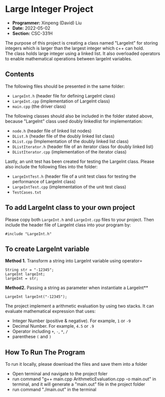 # Large Integer Project

- **Programmer:** Xinpeng (David) Liu
- **Date:** 2022-05-02
- **Section:** CSC-331H

The purpose of this project is creating a class named "LargeInt" for storing integers which is larger than the largest integer which c++ can hold.
<br/>The class holds large integer using a linked list. It also overloaded operators to enable mathematical operations between largeInt variables.

## Contents

The following files should be presented in the same folder:
- `LargeInt.h` (header file for defining LargeInt class)
- `LargeInt.cpp` (implementation of LargeInt class)
- `main.cpp` (the driver class)

The following classes should also be included in the folder stated above, because "LargeInt" class used doubly linkedlist for implementation:
- `node.h` (header file of linked list nodes)
- `DList.h` (header file of the doubly linked list class)
- `DList.cpp` (Implementation of the doubly linked list class)
- `DListIterator.h` (header file of an iterator class for doubly linked list)
- `DListIterator.cpp` (implementation of the iterator class)

Lastly, an unit test has been created for testing the LargeInt class. Please also include the following files into the folder:
- `LargeIntTest.h` (header file of a unit test class for testing the performance of LargeInt class)
- `LargeIntTest.cpp` (implementation of the unit test class)
- `TestCases.txt`

## To add LargeInt class to your own project
Please copy both `LargeInt.h` and `LargeInt.cpp` files to your project. Then include the header file of LargeInt class into your program by:
```
#include "LargeInt.h"
```

## To create LargeInt variable

**Method 1.** Transform a string into LargeInt variable using operator=
```
String str = "-12345";
LargeInt largeInt;
largeInt = str;
```

**Method2.** Passing a string as parameter when instantiate a LargeInt**
```
LargeInt largeInt("-12345");
```


The project implement a arithmetic evaluation by using two stacks. It can evaluate mathematical expression that uses:
- Integer Number (positive & negative). For example, `1` or `-9`
- Decimal Number. For example, `4.5` or `.9`
- Operator including `+`, `-`, `*`, `/`
- parenthese `(` and `)` 

## How To Run The Program
To run it locally, please download the files and save them into a folder
- Open terminal and navigate to the project foler
- run command "g++ main.cpp ArithmeticEvaluation.cpp -o main.out" in terminal, and it will generate a "main.out" file in the project folder
- run command "./main.out" in the terminal








